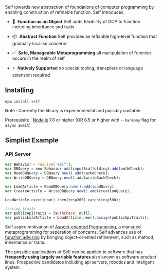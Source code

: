 Self towards new abstraction of foundations of computer programming by enabling construction of refinable function. Self introduces,

* &#128221;&nbsp;&nbsp;**Function as an Object** Self adds flexibility of OOP to function including inheritance and traits

* &#128230;&nbsp;&nbsp;**Abstract Function** Self provides an refianble high-level function that gradually localise concerns

* &#9989;&nbsp;&nbsp;**Safe, Manageable Metaprogramming** all manipulation of function occurs in the realm of self

* &#9889;&nbsp;&nbsp;**Natively Supported** no special tooling, transpilers or language extension required


## Installing
```
npm install self
```

Note : Currently the library is experienmental and possibly unstable.

Prerequisite : [Node.js](http://nodejs.org) 7.6 or higher (OR 6.5 or higher with `--harmony` flag for `async await`)

## Simplist Example

### API Server

```js
var Behavior = require('self');
var DBQuery = new Behavior.add(inputScaffolding).add(authCheck);
var ReadDBQuery = DBQuery.new().add(cacheCheck);
var WriteDBQuery = DBQuery.new().add(writeBackCheck);

var LoadArticle = ReadDBQuery.new().add(loadQuery);
var CreateArticle = WriteDBQuery.new().add(creationQuery);

LoadArticle.exec(input).then(resp200).catch(resp500);

//using traits
var publicApiTraits = {authCheck: null};
var publicLoadArticle = LoadArticle.new().assign(publicApiTraits);
```

Self aspire motivation of [Aspect-oriented Programming](https://en.wikipedia.org/wiki/Aspect-oriented_programming), a managed metaprogramming for seperation of concerns. Self advances use of [function advising](https://en.wikipedia.org/wiki/Advice_(programming)) by bringing object-oriented refinement, such as method, inheritance or traits.

The possible applications of Self can be applied to software that has **frequently using largely variable features** also known as software product lines. Prospective candidates including api servers, robotics and inteligent system.